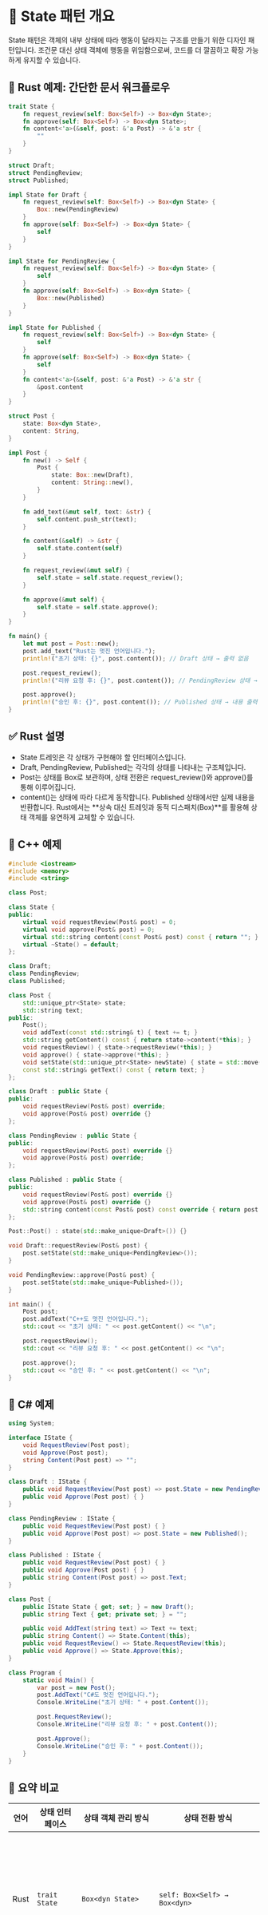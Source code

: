 # 🧠 State 패턴 개요
State 패턴은 객체의 내부 상태에 따라 행동이 달라지는 구조를 만들기 위한 디자인 패턴입니다.
조건문 대신 상태 객체에 행동을 위임함으로써,
코드를 더 깔끔하고 확장 가능하게 유지할 수 있습니다.

## 🦀 Rust 예제: 간단한 문서 워크플로우
```rust
trait State {
    fn request_review(self: Box<Self>) -> Box<dyn State>;
    fn approve(self: Box<Self>) -> Box<dyn State>;
    fn content<'a>(&self, post: &'a Post) -> &'a str {
        ""
    }
}

struct Draft;
struct PendingReview;
struct Published;

impl State for Draft {
    fn request_review(self: Box<Self>) -> Box<dyn State> {
        Box::new(PendingReview)
    }
    fn approve(self: Box<Self>) -> Box<dyn State> {
        self
    }
}

impl State for PendingReview {
    fn request_review(self: Box<Self>) -> Box<dyn State> {
        self
    }
    fn approve(self: Box<Self>) -> Box<dyn State> {
        Box::new(Published)
    }
}

impl State for Published {
    fn request_review(self: Box<Self>) -> Box<dyn State> {
        self
    }
    fn approve(self: Box<Self>) -> Box<dyn State> {
        self
    }
    fn content<'a>(&self, post: &'a Post) -> &'a str {
        &post.content
    }
}

struct Post {
    state: Box<dyn State>,
    content: String,
}

impl Post {
    fn new() -> Self {
        Post {
            state: Box::new(Draft),
            content: String::new(),
        }
    }

    fn add_text(&mut self, text: &str) {
        self.content.push_str(text);
    }

    fn content(&self) -> &str {
        self.state.content(self)
    }

    fn request_review(&mut self) {
        self.state = self.state.request_review();
    }

    fn approve(&mut self) {
        self.state = self.state.approve();
    }
}

fn main() {
    let mut post = Post::new();
    post.add_text("Rust는 멋진 언어입니다.");
    println!("초기 상태: {}", post.content()); // Draft 상태 → 출력 없음

    post.request_review();
    println!("리뷰 요청 후: {}", post.content()); // PendingReview 상태 → 출력 없음

    post.approve();
    println!("승인 후: {}", post.content()); // Published 상태 → 내용 출력
}
```


## ✅ Rust 설명
- State 트레잇은 각 상태가 구현해야 할 인터페이스입니다.
- Draft, PendingReview, Published는 각각의 상태를 나타내는 구조체입니다.
- Post는 상태를 Box<dyn State>로 보관하며, 상태 전환은 request_review()와 approve()를 통해 이루어집니다.
- content()는 상태에 따라 다르게 동작합니다. Published 상태에서만 실제 내용을 반환합니다.
Rust에서는 **상속 대신 트레잇과 동적 디스패치(Box<dyn Trait>)**를 활용해
상태 객체를 유연하게 교체할 수 있습니다.

## 💠 C++ 예제
```cpp
#include <iostream>
#include <memory>
#include <string>

class Post;

class State {
public:
    virtual void requestReview(Post& post) = 0;
    virtual void approve(Post& post) = 0;
    virtual std::string content(const Post& post) const { return ""; }
    virtual ~State() = default;
};

class Draft;
class PendingReview;
class Published;

class Post {
    std::unique_ptr<State> state;
    std::string text;
public:
    Post();
    void addText(const std::string& t) { text += t; }
    std::string getContent() const { return state->content(*this); }
    void requestReview() { state->requestReview(*this); }
    void approve() { state->approve(*this); }
    void setState(std::unique_ptr<State> newState) { state = std::move(newState); }
    const std::string& getText() const { return text; }
};

class Draft : public State {
public:
    void requestReview(Post& post) override;
    void approve(Post& post) override {}
};

class PendingReview : public State {
public:
    void requestReview(Post& post) override {}
    void approve(Post& post) override;
};

class Published : public State {
public:
    void requestReview(Post& post) override {}
    void approve(Post& post) override {}
    std::string content(const Post& post) const override { return post.getText(); }
};

Post::Post() : state(std::make_unique<Draft>()) {}

void Draft::requestReview(Post& post) {
    post.setState(std::make_unique<PendingReview>());
}

void PendingReview::approve(Post& post) {
    post.setState(std::make_unique<Published>());
}

int main() {
    Post post;
    post.addText("C++도 멋진 언어입니다.");
    std::cout << "초기 상태: " << post.getContent() << "\n";

    post.requestReview();
    std::cout << "리뷰 요청 후: " << post.getContent() << "\n";

    post.approve();
    std::cout << "승인 후: " << post.getContent() << "\n";
}
```


## 🧱 C# 예제
```csharp
using System;

interface IState {
    void RequestReview(Post post);
    void Approve(Post post);
    string Content(Post post) => "";
}

class Draft : IState {
    public void RequestReview(Post post) => post.State = new PendingReview();
    public void Approve(Post post) { }
}

class PendingReview : IState {
    public void RequestReview(Post post) { }
    public void Approve(Post post) => post.State = new Published();
}

class Published : IState {
    public void RequestReview(Post post) { }
    public void Approve(Post post) { }
    public string Content(Post post) => post.Text;
}

class Post {
    public IState State { get; set; } = new Draft();
    public string Text { get; private set; } = "";

    public void AddText(string text) => Text += text;
    public string Content() => State.Content(this);
    public void RequestReview() => State.RequestReview(this);
    public void Approve() => State.Approve(this);
}

class Program {
    static void Main() {
        var post = new Post();
        post.AddText("C#도 멋진 언어입니다.");
        Console.WriteLine("초기 상태: " + post.Content());

        post.RequestReview();
        Console.WriteLine("리뷰 요청 후: " + post.Content());

        post.Approve();
        Console.WriteLine("승인 후: " + post.Content());
    }
}
```


## 🧩 요약 비교
| 언어   | 상태 인터페이스     | 상태 객체 관리 방식         | 상태 전환 방식                   | 특징 |
|--------|----------------------|------------------------------|----------------------------------|------|
| Rust   | `trait State`        | `Box<dyn State>`             | `self: Box<Self> → Box<dyn>`     | 안전한 소유권, 명확한 전환 |
| C++    | `class State`        | `unique_ptr<State>`          | `setState(std::move(...))`       | 수동 메모리 관리, 명시적 전환 |
| C#     | `interface IState`   | `IState` 참조                | `post.State = new State()`       | GC 기반, 간결한 구조 |


## 🧠 왜 Rust가 더 어렵게 느껴질까?
| 개념 구분         | C++ 중심 사고                      | Rust의 대응 방식                    |
|------------------|------------------------------------|------------------------------------|
| 복사/이동         | `copy constructor`, `move`         | `Copy`, `Clone`, `move semantics` |
| 메모리 해제       | `delete`, `free`                   | `drop()` 자동 호출                 |
| 스마트 포인터     | `unique_ptr`, `shared_ptr`         | `Box`, `Rc`, `Arc`                |

--- 

# destruction

소멸(destruction) 관련 대화를 핵심 개념 중심으로 정리.
C++, Rust, 그리고 스마트 포인터의 소멸 흐름까지 비교하며 문서처럼 구성했습니다.

## 🧠 소멸(Drop/Destruction) 개념 정리
### 1. C++에서의 소멸자 호출 원리
- unique_ptr<T>는 RAII 객체로, 스택에서 벗어날 때 자동으로 소멸자 호출
- 소멸자는 내부의 T* 포인터를 delete하여 메모리 해제
- std::move()로 소유권을 넘기면, 이전 unique_ptr은 nullptr 상태가 되고
→ 새 객체가 스코프를 벗어날 때 소멸자 호출됨
{
    std::unique_ptr<Foo> ptr = std::make_unique<Foo>();
} // ptr 소멸자 호출 → Foo delete



### 2. Rust에서의 drop 호출 원리
- Box<T>는 힙에 있는 T를 소유
- 스코프가 끝나면 Box<T>가 자동으로 drop() 호출
- Rust는 소유권을 추적하여 drop 타이밍을 컴파일 타임에 결정
{
    let b = Box::new(Foo);
} // drop(b) 호출 → Foo 해제


- Drop 트레잇을 구현하면 커스텀 소멸 동작도 가능

### 3. 상태(State) 객체의 소유권 교체와 소멸
- Rust에서 Box<dyn State>를 사용하면 상태 객체의 소유권을 가짐
- 상태 전환 시 self.state = self.state.request_review();처럼 교체하면
→ 기존 상태 객체는 자동으로 drop됨
- C++에서도 unique_ptr<State>를 std::move()로 교체하면
→ 이전 객체는 자동으로 delete됨

### 4. 스마트 포인터 비교 요약
| 개념 구분         | C++ 중심 사고                      | Rust의 대응 방식                    |
|------------------|------------------------------------|------------------------------------|
| 복사/이동         | `copy constructor`, `move`         | `Copy`, `Clone`, `move semantics` |
| 메모리 해제       | `delete`, `free`                   | `drop()` 자동 호출                 |
| 스마트 포인터     | `unique_ptr`, `shared_ptr`         | `Box`, `Rc`, `Arc`                |



### 5. 핵심 철학 차이
| 항목               | `unique_ptr` (C++)           | `Box<T>` (Rust)           |
|--------------------|------------------------------|---------------------------|
| 자동 소멸 방식     | 스코프 종료 시 소멸자 호출     | 스코프 종료 시 `drop()` 호출 |
| 수동 소멸 방식     | `reset()`, `release()` 사용   | `drop(x)` 호출 가능        |



### 6. 결론
- C++은 RAII 기반으로 소멸자를 자동 호출하지만,
개발자가 new/delete를 직접 관리할 수도 있음
- Rust는 소유권과 drop을 언어 차원에서 강제하여
dangling, double free, 메모리 누수를 컴파일 타임에 차단
- 둘 다 스마트 포인터를 통해 자원 해제를 자동화하지만
Rust는 더 엄격하고 안전한 구조를 제공함


#### 🧠 Rc<T>의 동작 원리
- Rc는 Reference Counted의 약자
- 내부적으로 참조 카운터를 유지하면서
→ Rc::clone()을 통해 참조가 늘어나면 카운터 증가
→ Rc 인스턴스가 스코프를 벗어나면 카운터 감소
- 카운터가 0이 되는 순간 → T가 drop되고 메모리 해제
```rust
use std::rc::Rc;

fn main() {
    let a = Rc::new(String::from("hello"));
    let b = Rc::clone(&a);
    let c = Rc::clone(&a);

    println!("count = {}", Rc::strong_count(&a)); // 3

    drop(b);
    println!("count = {}", Rc::strong_count(&a)); // 2

    drop(c);
    println!("count = {}", Rc::strong_count(&a)); // 1

    drop(a); // 이제 count = 0 → String drop됨
}
```


### 🔍 특징 요약

| 조합                  | 설명                                      |
|-----------------------|-------------------------------------------|
| `Rc<T>`               | 단일 스레드에서 참조 카운트 기반 공유         |
| `Rc<T>` (복제)        | `Rc::clone()`으로 참조 수 증가, drop 시 감소  |
| `Rc<T>` vs `Arc<T>`   | `Rc`는 싱글 스레드용, `Arc`는 멀티 스레드용  |
| `Rc<RefCell<T>>`      | 공유 + 내부 가변성 허용 (`borrow_mut()` 사용) |


### 🧠 C++ vs Rust: 스마트 포인터 철학 비교

| 개념 구분           | C++                             | Rust                              |
|----------------------|----------------------------------|------------------------------------|
| 단일 소유권          | `unique_ptr<T>`                 | `Box<T>`                           |
| 공유 소유권          | `shared_ptr<T>`                 | `Rc<T>`, `Arc<T>`                  |
| 약한 참조            | `weak_ptr<T>`                   | `Weak<T>`                          |
| 내부 가변성          | `mutable`, `const_cast`         | `RefCell<T>`, `Cell<T>`            |
| 자동 소멸            | (스코프 종료 시 소멸자 호출)    | `drop()` 자동 호출                 |
| 순환 참조 방지       | `weak_ptr`                      | `Weak<T>`                          |


### 💡 요점:
- Rust는 C++의 스마트 포인터 개념을 더 엄격하고 안전하게 재해석한 구조입니다.
- C++은 개발자가 선택적으로 스마트 포인터를 사용하지만,
Rust는 언어 차원에서 소유권과 안전성을 강제합니다.
- 두 언어를 함께 이해하면 메모리 모델과 설계 철학을 더 깊이 파악할 수 있어요.

---

# 🧠 Rust에서의 리플렉션과 메타프로그래밍
## ❌ 런타임 리플렉션은 없음
- Rust는 **RTTI (Run-Time Type Information)**를 제공하지 않아요
- 즉, Java처럼 object.getClass().getFields() 같은 건 불가능
- 대신 컴파일 타임에 타입 정보를 활용하거나 생성하는 방식으로 접근

### ✅ 컴파일 타임 리플렉션 대체 도구

| 기능 구분             | Rust 도구                                 | 설명                                      |
|----------------------|--------------------------------------------|-------------------------------------------|
| 매크로 기반 코드 생성 | `macro_rules!`, `proc_macro`               | 반복되는 코드 생성, AST 분석 및 변형 가능  |
| 메타 정보 부여        | `#[derive(...)]`, `#[attribute]`           | 타입에 메타 정보 부여, 자동 트레잇 구현    |
| 타입 식별             | `Any`, `TypeId`                            | 런타임에 타입 비교 가능 (제한적 리플렉션)  |
| 구조체 리플렉션       | `Reflect` (Bevy 등에서 사용)               | 필드 접근, 직렬화, 타입 다운캐스팅 지원    |


### 🔧 예시: Procedural Macro로 Attribute 구현
```rust
#[derive(HelloMacro)]
struct MyType;

#[proc_macro_derive(HelloMacro)]
pub fn hello_macro_derive(input: TokenStream) -> TokenStream {
    // AST 분석 후 코드 생성
}
```

- #[derive(...)]는 Rust의 컴파일 타임 코드 생성 도구
- proc_macro를 사용하면 커스텀 어트리뷰트나 DSL도 구현 가능

## 🎮 Bevy 엔진에서의 리플렉션 활용
- Bevy는 Reflect 트레잇을 통해 런타임에서 필드 접근, 직렬화, 타입 다운캐스팅을 지원
- #[derive(Reflect)]를 사용하면 타입 정보를 등록하고 다룰 수 있음
- 이는 Rust의 철학을 유지하면서도 게임 엔진이나 동적 시스템에 필요한 유연성을 제공

### ✅ 핵심 요약

| 기능 구분         | Rust의 대응 방식                         |
|------------------|------------------------------------------|
| 런타임 타입 정보   | RTTI 없음 (런타임 리플렉션 미지원)         |
| 컴파일 타임 메타   | `#[derive(...)]`, `#[attribute]`         |
| 타입 식별         | `Any`, `TypeId`                          |
| 구조체 리플렉션   | `Reflect` 트레잇 (Bevy 등에서 활용 가능)   |

----


